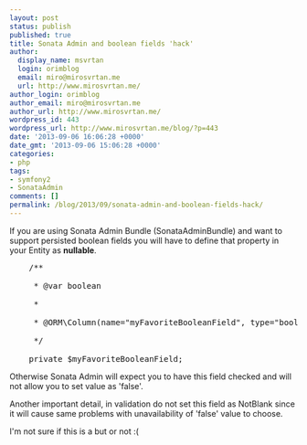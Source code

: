 ```yaml
---
layout: post
status: publish
published: true
title: Sonata Admin and boolean fields 'hack'
author:
  display_name: msvrtan
  login: orimblog
  email: miro@mirosvrtan.me
  url: http://www.mirosvrtan.me/
author_login: orimblog
author_email: miro@mirosvrtan.me
author_url: http://www.mirosvrtan.me/
wordpress_id: 443
wordpress_url: http://www.mirosvrtan.me/blog/?p=443
date: '2013-09-06 16:06:28 +0000'
date_gmt: '2013-09-06 15:06:28 +0000'
categories:
- php
tags:
- symfony2
- SonataAdmin
comments: []
permalink: /blog/2013/09/sonata-admin-and-boolean-fields-hack/
---
```

<p>If you are using Sonata Admin Bundle (SonataAdminBundle) and want to support persisted boolean fields you will have to define that property in your Entity as <strong>nullable</strong>.</p>
<pre lang="php">    /**<br />
     * @var boolean<br />
     *<br />
     * @ORM\Column(name="myFavoriteBooleanField", type="boolean", nullable=true)<br />
     */<br />
    private $myFavoriteBooleanField;</pre></p>
<p>Otherwise Sonata Admin will expect you to have this field checked and will not allow you to set value as 'false'. </p>
<p>Another important detail, in validation do not set this field as NotBlank since it will cause same problems with unavailability of 'false' value to choose.</p>
<p>I'm not sure if this is a but or not :(</p>

